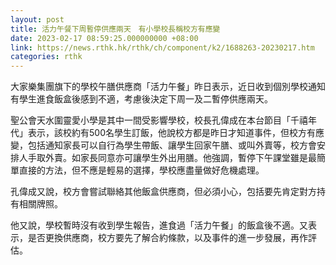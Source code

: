 ```yaml
---
layout: post
title: 活力午餐下周暫停供應兩天　有小學校長稱校方有應變
date: 2023-02-17 08:59:25.000000000 +08:00
link: https://news.rthk.hk/rthk/ch/component/k2/1688263-20230217.htm
categories: rthk
---
```


大家樂集團旗下的學校午膳供應商「活力午餐」昨日表示，近日收到個別學校通知有學生進食飯盒後感到不適，考慮後決定下周一及二暫停供應兩天。

聖公會天水圍靈愛小學是其中一間受影響學校，校長孔偉成在本台節目「千禧年代」表示，該校約有500名學生訂飯，他說校方都是昨日才知道事件，但校方有應變，包括通知家長可以自行為學生帶飯、讓學生回家午膳、或叫外賣等，校方會安排人手取外賣。如家長同意亦可讓學生外出用膳。他強調，暫停下午課堂雖是最簡單直接的方法，但不應是輕易的選擇，學校應盡量做好危機處理。

孔偉成又說，校方會嘗試聯絡其他飯盒供應商，但必須小心，包括要先肯定對方持有相關牌照。

他又說，學校暫時沒有收到學生報告，進食過「活力午餐」的飯盒後不適。又表示，是否更換供應商，校方要先了解合約條款，以及事件的進一步發展，再作評估。
